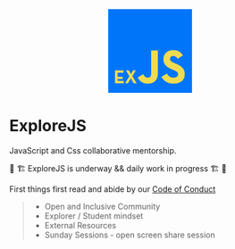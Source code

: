 <div style="width:100%;text-align:center">
<img src="./images/exJSLogo.png" height="150px">
</div>

# ExploreJS

JavaScript and Css collaborative mentorship.

🚧 🏗 ExploreJS is underway && daily work in progress 🏗 🚧

First things first read and abide by our [Code of Conduct](/codeOfConduct)

> - Open and Inclusive Community
> - Explorer / Student mindset
> - External Resources
> - Sunday Sessions - open screen share session
